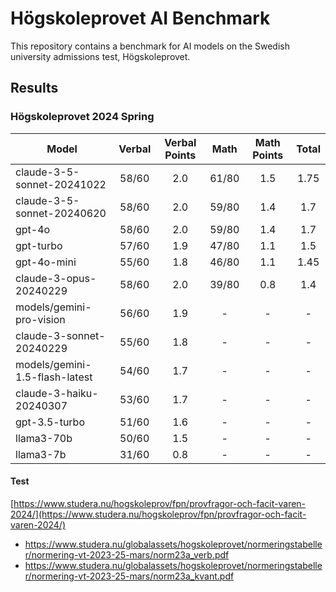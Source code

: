 # Högskoleprovet AI Benchmark

This repository contains a benchmark for AI models on the Swedish university admissions test, Högskoleprovet.

## Results

### Högskoleprovet 2024 Spring

| Model                          | Verbal | Verbal Points | Math  | Math Points | Total |
| ------------------------------ | :----: | :-----------: | :---: | :---------: | :---: |
| claude-3-5-sonnet-20241022     | 58/60  |      2.0      | 61/80 |     1.5     | 1.75  |
| claude-3-5-sonnet-20240620     | 58/60  |      2.0      | 59/80 |     1.4     |  1.7  |
| gpt-4o                         | 58/60  |      2.0      | 59/80 |     1.4     |  1.7  |
| gpt-turbo                      | 57/60  |      1.9      | 47/80 |     1.1     |  1.5  |
| gpt-4o-mini                    | 55/60  |      1.8      | 46/80 |     1.1     | 1.45  |
| claude-3-opus-20240229         | 58/60  |      2.0      | 39/80 |     0.8     |  1.4  |
| models/gemini-pro-vision       | 56/60  |      1.9      |   -   |      -      |   -   |
| claude-3-sonnet-20240229       | 55/60  |      1.8      |   -   |      -      |   -   |
| models/gemini-1.5-flash-latest | 54/60  |      1.7      |   -   |      -      |   -   |
| claude-3-haiku-20240307        | 53/60  |      1.7      |   -   |      -      |   -   |
| gpt-3.5-turbo                  | 51/60  |      1.6      |   -   |      -      |   -   |
| llama3-70b                     | 50/60  |      1.5      |   -   |      -      |   -   |
| llama3-7b                      | 31/60  |      0.8      |   -   |      -      |   -   |

#### Test

[https://www.studera.nu/hogskoleprov/fpn/provfragor-och-facit-varen-2024/](https://www.studera.nu/hogskoleprov/fpn/provfragor-och-facit-varen-2024/)

- https://www.studera.nu/globalassets/hogskoleprovet/normeringstabeller/normering-vt-2023-25-mars/norm23a_verb.pdf
- https://www.studera.nu/globalassets/hogskoleprovet/normeringstabeller/normering-vt-2023-25-mars/norm23a_kvant.pdf
